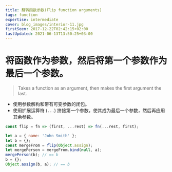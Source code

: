 ```yaml
---
title: 翻转函数参数(Flip function arguments)
tags: function
expertise: intermediate
cover: blog_images/interior-11.jpg
firstSeen: 2017-12-22T02:42:15+02:00
lastUpdated: 2021-06-13T13:50:25+03:00
---
```


# 将函数作为参数，然后将第一个参数作为最后一个参数。
> Takes a function as an argument, then makes the first argument the last.

- 使用参数解构和带有可变参数的闭包。
- 使用扩展运算符 (`...`) 拼接第一个参数，使其成为最后一个参数，然后再应用其余参数。

```js
const flip = fn => (first, ...rest) => fn(...rest, first);
```

```js
let a = { name: 'John Smith' };
let b = {};
const mergeFrom = flip(Object.assign);
let mergePerson = mergeFrom.bind(null, a);
mergePerson(b); // == b
b = {};
Object.assign(b, a); // == b
```
